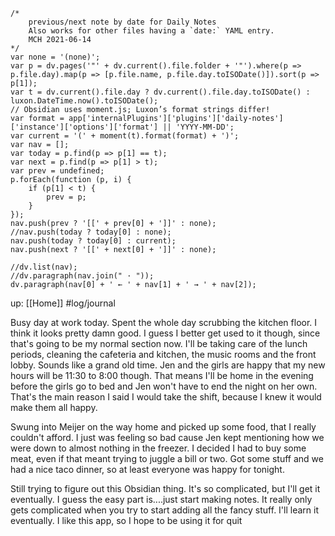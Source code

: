 ```dataviewjs
/*
    previous/next note by date for Daily Notes
    Also works for other files having a `date:` YAML entry.
    MCH 2021-06-14
*/
var none = '(none)';
var p = dv.pages('"' + dv.current().file.folder + '"').where(p => p.file.day).map(p => [p.file.name, p.file.day.toISODate()]).sort(p => p[1]);
var t = dv.current().file.day ? dv.current().file.day.toISODate() : luxon.DateTime.now().toISODate();
// Obsidian uses moment.js; Luxon’s format strings differ!
var format = app['internalPlugins']['plugins']['daily-notes']['instance']['options']['format'] || 'YYYY-MM-DD';
var current = '(' + moment(t).format(format) + ')';
var nav = [];
var today = p.find(p => p[1] == t);
var next = p.find(p => p[1] > t);
var prev = undefined;
p.forEach(function (p, i) {
    if (p[1] < t) {
        prev = p;
    }
});
nav.push(prev ? '[[' + prev[0] + ']]' : none);
//nav.push(today ? today[0] : none);
nav.push(today ? today[0] : current);
nav.push(next ? '[[' + next[0] + ']]' : none);

//dv.list(nav);
//dv.paragraph(nav.join(" · "));
dv.paragraph(nav[0] + ' ← ' + nav[1] + ' → ' + nav[2]);
```
up: [[Home]]
#log/journal 

Busy day at work today. Spent the whole day scrubbing the kitchen floor. I think it looks pretty damn good. I guess I better get used to it though, since that's going to be my normal section now. I'll be taking care of the lunch periods, cleaning the cafeteria and kitchen, the music rooms and the front lobby. Sounds like a grand old time. Jen and the girls are happy that my new hours will be 11:30 to 8:00 though. That means I'll be home in the evening before the girls go to bed and Jen won't have to end the night on her own. That's the main reason I said I would take the shift, because I knew it would make them all happy. 

Swung into Meijer on the way home and picked up some food, that I really couldn't afford. I just was feeling so bad cause Jen kept mentioning how we were down to almost nothing in the freezer. I decided I had to buy some meat, even if that meant trying to juggle a bill or two. Got some stuff and we had a nice taco dinner, so at least everyone was happy for tonight. 

Still trying to figure out this Obsidian thing. It's so complicated, but I'll get it eventually. I guess the easy part is....just start making notes. It really only gets complicated when you try to start adding all the fancy stuff. I'll learn it eventually. I like this app, so I hope to be using it for quit